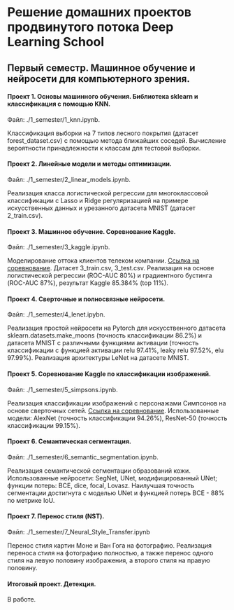 # Решение домашних проектов продвинутого потока Deep Learning School

## Первый семестр. Машинное обучение и нейросети для компьютерного зрения.

#### Проект 1. Основы машинного обучения. Библиотека sklearn и классификация с помощью KNN.
Файл: ./1_semester/1_knn.ipynb.

Классификация выборки на 7 типов лесного покрытия (датасет forest_dataset.csv) с помощью метода ближайших соседей. Вычисление вероятности принадлежности к классам для тестовой выборки. 

#### Проект 2. Линейные модели и методы оптимизации.
Файл: ./1_semester/2_linear_models.ipynb.

Реализация класса логистической регрессии для многоклассовой классификации с Lasso и Ridge регуляризацией на примере искусственных данных и урезанного датасета MNIST (датасет 2_train.csv).

#### Проект 3. Машинное обучение. Соревнование Kaggle. 

Файл: ./1_semester/3_kaggle.ipynb.

Моделирование оттока клиентов телеком компании. [Ссылка на соревнование](https://www.kaggle.com/c/advanced-dls-fall-2020). Датасет 3_train.csv, 3_test.csv. Реализация на основе логистической регрессии (ROC-AUC 80%) и градиентного бустинга (ROC-AUC 87%), результат Kaggle 85.384% (top 11%).

#### Проект 4. Сверточные и полносвязные нейросети.

Файл: ./1_semester/4_lenet.ipybn.

Реализация простой нейросети на Pytorch для искусственного датасета sklearn.datasets.make_moons (точность классификации 86.2%) и датасета MNIST с различными функциями активации (точность классификации с функцией активации relu 97.41%, leaky relu 97.52%, elu 97.99%). Реализация архитектуры LeNet на датаcете MNIST.

#### Проект 5. Соревнование Kaggle по классификации изображений.

Файл: ./1_semester/5_simpsons.ipynb.

Реализация классификации изображений с персонажами Симпсонов на основе сверточных сетей. [Ссылка на соревнование](https://www.kaggle.com/c/journey-springfield). Использованные модели: AlexNet (точность классификации 94.26%), ResNet-50 (точность классификации 99.15%).

#### Проект 6. Семантическая сегментация.

Файл: ./1_semester/6_semantic_segmentation.ipynb.

Реализация семантической сегментации образований кожи. Использованные нейросети: SegNet, UNet, модифицированный UNet; функции потерь: BCE, dice, focal, Lovasz. Наилучшая точность сегментации достигнута с моделью UNet и функцией потерь BCE - 88% по метрике IoU.

#### Проект 7. Перенос стиля (NST).

Файл: ./1_semester/7_Neural_Style_Transfer.ipynb

Перенос стиля картин Моне и Ван Гога на фотографию. Реализация переноса стиля на фотографию полностью, а также перенос одного стиля на левую половину изображения, а второго стиля на правую половину.

#### Итоговый проект. Детекция.

В работе.
